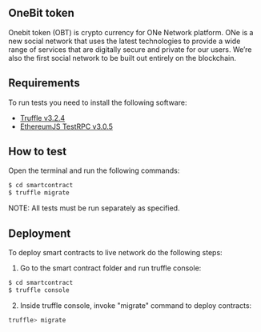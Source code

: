 ## OneBit token

Onebit token (OBT) is crypto currency for ONe Network platform.
ONe is a new social network that uses the latest technologies to provide a wide range of services that are digitally secure and private for our users.
We’re also the first social network to be built out entirely on the blockchain.

## Requirements

To run tests you need to install the following software:

- [Truffle v3.2.4](https://github.com/trufflesuite/truffle-core)
- [EthereumJS TestRPC v3.0.5](https://github.com/ethereumjs/testrpc)

## How to test

Open the terminal and run the following commands:

```sh
$ cd smartcontract
$ truffle migrate
```

NOTE: All tests must be run separately as specified.


## Deployment

To deploy smart contracts to live network do the following steps:
1. Go to the smart contract folder and run truffle console:
```sh
$ cd smartcontract
$ truffle console
```
2. Inside truffle console, invoke "migrate" command to deploy contracts:
```sh
truffle> migrate
```
